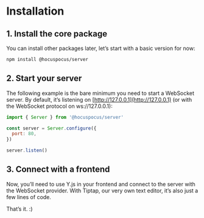 # Installation

## 1. Install the core package
You can install other packages later, let’s start with a basic version for now:

```bash
npm install @hocuspocus/server
```

## 2. Start your server
The following example is the bare minimum you need to start a WebSocket server. By default, it’s listening on [http://127.0.0.1](http://127.0.0.1) (or with the WebSocket protocol on ws://127.0.0.1):

```js
import { Server } from '@hocuspocus/server'

const server = Server.configure({
  port: 80,
})

server.listen()
```

## 3. Connect with a frontend
Now, you’ll need to use Y.js in your frontend and connect to the server with the WebSocket provider. With Tiptap, our very own text editor, it’s also just a few lines of code.

That’s it. :)
